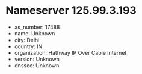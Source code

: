 # Nameserver 125.99.3.193

* as_number: 17488
* name: Unknown
* city: Delhi
* country: IN
* organization: Hathway IP Over Cable Internet
* version: Unknown
* dnssec: Unknown
